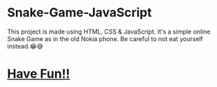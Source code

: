 # Snake-Game-JavaScript
This project is made using HTML, CSS & JavaScript.
It's a simple online Snake Game as in the old Nokia phone.
Be careful to not eat yourself instead.😂😅
# <a href="https://snake-food-game.netlify.app/" rel="nofollow">Have Fun!!</a>
